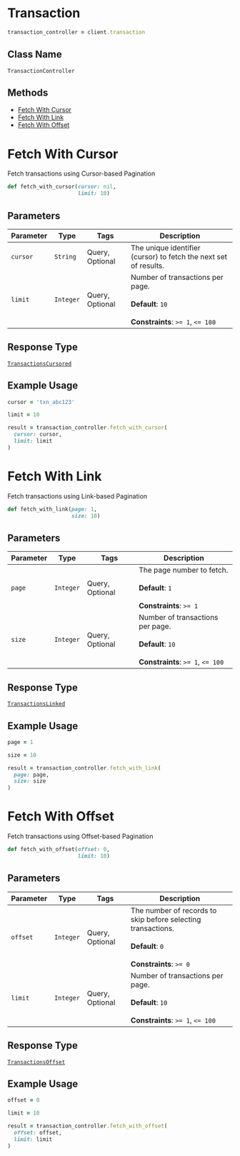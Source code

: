 # Transaction

```ruby
transaction_controller = client.transaction
```

## Class Name

`TransactionController`

## Methods

* [Fetch With Cursor](../../doc/controllers/transaction.md#fetch-with-cursor)
* [Fetch With Link](../../doc/controllers/transaction.md#fetch-with-link)
* [Fetch With Offset](../../doc/controllers/transaction.md#fetch-with-offset)


# Fetch With Cursor

Fetch transactions using Cursor-based Pagination

```ruby
def fetch_with_cursor(cursor: nil,
                      limit: 10)
```

## Parameters

| Parameter | Type | Tags | Description |
|  --- | --- | --- | --- |
| `cursor` | `String` | Query, Optional | The unique identifier (cursor) to fetch the next set of results. |
| `limit` | `Integer` | Query, Optional | Number of transactions per page.<br><br>**Default**: `10`<br><br>**Constraints**: `>= 1`, `<= 100` |

## Response Type

[`TransactionsCursored`](../../doc/models/transactions-cursored.md)

## Example Usage

```ruby
cursor = 'txn_abc123'

limit = 10

result = transaction_controller.fetch_with_cursor(
  cursor: cursor,
  limit: limit
)
```


# Fetch With Link

Fetch transactions using Link-based Pagination

```ruby
def fetch_with_link(page: 1,
                    size: 10)
```

## Parameters

| Parameter | Type | Tags | Description |
|  --- | --- | --- | --- |
| `page` | `Integer` | Query, Optional | The page number to fetch.<br><br>**Default**: `1`<br><br>**Constraints**: `>= 1` |
| `size` | `Integer` | Query, Optional | Number of transactions per page.<br><br>**Default**: `10`<br><br>**Constraints**: `>= 1`, `<= 100` |

## Response Type

[`TransactionsLinked`](../../doc/models/transactions-linked.md)

## Example Usage

```ruby
page = 1

size = 10

result = transaction_controller.fetch_with_link(
  page: page,
  size: size
)
```


# Fetch With Offset

Fetch transactions using Offset-based Pagination

```ruby
def fetch_with_offset(offset: 0,
                      limit: 10)
```

## Parameters

| Parameter | Type | Tags | Description |
|  --- | --- | --- | --- |
| `offset` | `Integer` | Query, Optional | The number of records to skip before selecting transactions.<br><br>**Default**: `0`<br><br>**Constraints**: `>= 0` |
| `limit` | `Integer` | Query, Optional | Number of transactions per page.<br><br>**Default**: `10`<br><br>**Constraints**: `>= 1`, `<= 100` |

## Response Type

[`TransactionsOffset`](../../doc/models/transactions-offset.md)

## Example Usage

```ruby
offset = 0

limit = 10

result = transaction_controller.fetch_with_offset(
  offset: offset,
  limit: limit
)
```

